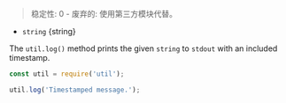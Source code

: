 <!-- YAML
added: v0.3.0
deprecated: v6.0.0
-->

> 稳定性: 0 - 废弃的: 使用第三方模块代替。

* `string` {string}

The `util.log()` method prints the given `string` to `stdout` with an included
timestamp.

```js
const util = require('util');

util.log('Timestamped message.');
```

